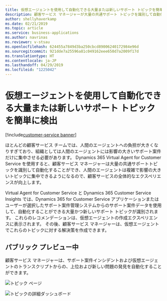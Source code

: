 ```yaml
---
title: 仮想エージェントを使用して自動化できる大量または新しいサポート トピックを簡単に検出
description: 顧客サービス マネージャーが大量の共通サポート トピックを識別して自動化できるようにすることで、人間のエージェントは非常に複雑で影響の大きいトピックに集中することができます。
author: shellyhaverkamp
ms.date: 02/21/2019
ms.topic: article
ms.service: business-applications
ms.author: navrinas
ms.reviewer: v-stsau
ms.openlocfilehash: 624455a7849d3ba250cbcd89006240172984e96d
ms.sourcegitcommit: 921dde7a25596a81c049162eee650d7a2009f17d
ms.translationtype: HT
ms.contentlocale: ja-JP
ms.lasthandoff: 04/29/2019
ms.locfileid: "1225042"
---
```

# <a name="easily-discover-high-volume-or-emerging-support-topics-that-can-be-automated-with-virtual-agents"></a>仮想エージェントを使用して自動化できる大量または新しいサポート トピックを簡単に検出
[!include[customer-service banner](../../../includes/dynamics365-ai-customer-service.md)]


ほとんどの顧客サービス チームでは、人間のエージェントへの負担が大きくなりすぎており、組織としては人間のエージェントには影響の大きいサポート案件だけに集中させる必要があります。 Dynamics 365 Virtual Agent for Customer Service を使用すると、顧客サービス マネージャーは大量の共通サポートトピックを識別して自動化することができ、人間のエージェントは複雑で影響の大きいトピックに集中できるようになるので、顧客サービスの全体的なエクスペリエンスが向上します。

Virtual Agent for Customer Service と Dynamics 365 Customer Service Insights では、Dynamics 365 for Customer Service アプリケーションまたはユーザーが選択したサポート案件管理システムからのサポート案件データを使用して、自動化することができる大量かつ新しいサポート トピックが識別されます。 これらのレコメンデーションは、仮想エージェントの作成エクスペリエンスに表示されます。 その後、顧客サービス マネージャーは、仮想エージェントでこれらのトピックに対する解決策を作成できます。

## <a name="in-public-preview"></a>パブリック プレビュー中

顧客サービス マネージャーは、サポート案件インシデントおよび仮想エージェントのトランスクリプトからの、上位および新しい問題の発見を自動化することができます。

![トピック ページ](../media/customer-service-virtual-agent-1.png)


![トピックの詳細ダッシュボード](../media/customer-service-virtual-agent-2.png)

